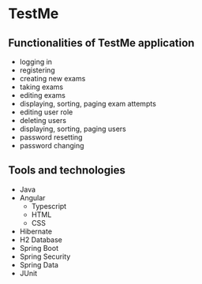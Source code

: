 # TestMe
## Functionalities of TestMe application
- logging  in
- registering 
- creating new exams
- taking exams
- editing exams
- displaying, sorting, paging exam attempts
- editing user role
- deleting users
- displaying, sorting, paging users
- password resetting
- password changing

## Tools and technologies
- Java
- Angular
  - Typescript
  - HTML
  - CSS
- Hibernate
- H2 Database
- Spring Boot
- Spring Security
- Spring Data
- JUnit